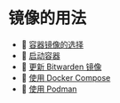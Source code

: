 # 镜像的用法

* 📄 [容器镜像的选择](which-container-image-to-use.md)
* 📄 [启动容器](starting-a-container.md)
* 📄 [更新 Bitwarden 镜像](updating-the-bitwarden-image.md)
* 📄 [使用 Docker Compose](using-docker-compose.md)
* 📄 [使用 Podman](using-podman.md)

